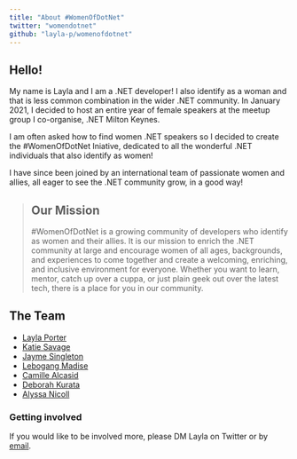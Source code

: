 ```yaml
---
title: "About #WomenOfDotNet"
twitter: "womendotnet"
github: "layla-p/womenofdotnet"
---
```



## Hello!
My name is Layla and I am a .NET developer! I also identify as a woman and that is less common combination in the wider .NET community.
In January 2021, I decided to host an entire year of female speakers at the meetup group I co-organise, .NET Milton Keynes.

I am often asked how to find women .NET speakers so I decided to create the #WomenOfDotNet Iniative, dedicated to all the wonderful .NET individuals that also identify as women!

I have since been joined by an international team of passionate women and allies, all eager to see the .NET community grow, in a good way!

> ## Our Mission
> #WomenOfDotNet is a growing community of developers who identify as women and their allies. It is our mission to enrich the .NET community at large and encourage women of all ages, backgrounds, and experiences to come together and create a welcoming, enriching, and inclusive environment for everyone. Whether you want to learn, mentor, catch up over a cuppa, or just plain geek out over the latest tech, there is a place for you in our community.

## The Team
* [Layla Porter](https://twitter.com/laylacodesit)
* [Katie Savage](https://twitter.com/okatiesavage)
* [Jayme Singleton](https://twitter.com/JaymeSingleton1)
* [Lebogang Madise](https://twitter.com/LeboMadise)
* [Camille Alcasid](https://twitter.com/happyalcasid)
* [Deborah Kurata](https://twitter.com/DeborahKurata)
* [Alyssa Nicoll](https://twitter.com/alyssanicoll)


### Getting involved

If you would like to be involved more, please DM Layla on Twitter or by [email](mailto:laylap@vmware.com).